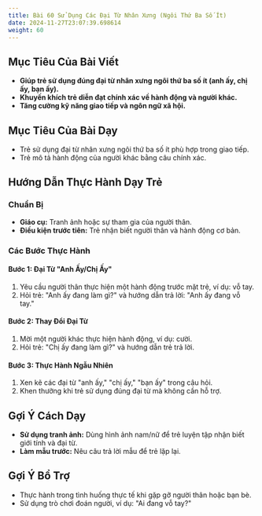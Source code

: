 ```yaml
---
title: Bài 60 Sử Dụng Các Đại Từ Nhân Xưng (Ngôi Thứ Ba Số Ít)
date: 2024-11-27T23:07:39.698614
weight: 60
---
```


## Mục Tiêu Của Bài Viết
- **Giúp trẻ sử dụng đúng đại từ nhân xưng ngôi thứ ba số ít (anh ấy, chị ấy, bạn ấy).**
- **Khuyến khích trẻ diễn đạt chính xác về hành động và người khác.**
- **Tăng cường kỹ năng giao tiếp và ngôn ngữ xã hội.**

## Mục Tiêu Của Bài Dạy
- Trẻ sử dụng đại từ nhân xưng ngôi thứ ba số ít phù hợp trong giao tiếp.
- Trẻ mô tả hành động của người khác bằng câu chính xác.

## Hướng Dẫn Thực Hành Dạy Trẻ

### Chuẩn Bị
- **Giáo cụ:** Tranh ảnh hoặc sự tham gia của người thân.
- **Điều kiện trước tiên:** Trẻ nhận biết người thân và hành động cơ bản.

### Các Bước Thực Hành
#### Bước 1: Đại Từ "Anh Ấy/Chị Ấy"
1. Yêu cầu người thân thực hiện một hành động trước mặt trẻ, ví dụ: vỗ tay.
2. Hỏi trẻ: "Anh ấy đang làm gì?" và hướng dẫn trả lời: "Anh ấy đang vỗ tay."

#### Bước 2: Thay Đổi Đại Từ
1. Mời một người khác thực hiện hành động, ví dụ: cười.
2. Hỏi trẻ: "Chị ấy đang làm gì?" và hướng dẫn trẻ trả lời.

#### Bước 3: Thực Hành Ngẫu Nhiên
1. Xen kẽ các đại từ "anh ấy," "chị ấy," "bạn ấy" trong câu hỏi.
2. Khen thưởng khi trẻ sử dụng đúng đại từ mà không cần hỗ trợ.

## Gợi Ý Cách Dạy
- **Sử dụng tranh ảnh:** Dùng hình ảnh nam/nữ để trẻ luyện tập nhận biết giới tính và đại từ.
- **Làm mẫu trước:** Nêu câu trả lời mẫu để trẻ lặp lại.

## Gợi Ý Bổ Trợ
- Thực hành trong tình huống thực tế khi gặp gỡ người thân hoặc bạn bè.
- Sử dụng trò chơi đoán người, ví dụ: "Ai đang vỗ tay?"

